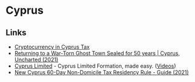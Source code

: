 # Cyprus

## Links

- [Cryptocurrency in Cyprus Tax](https://www.tax-residence.com/cryptocurrency-cyprus/)
- [Returning to a War-Torn Ghost Town Sealed for 50 years | Cyprus, Uncharted (2021)](https://www.youtube.com/watch?v=p7_TZagxjyk)
- [Cyprus Limited](https://www.cypruslimited.com/) - Cyprus Limited Formation, made easy. ([Videos](https://www.youtube.com/channel/UC0x2a-cTEPbUWzj4PH5V3KA/videos))
- [New Cyprus 60-Day Non-Domicile Tax Residency Rule - Guide (2021)](https://www.reddit.com/r/eupersonalfinance/comments/qwndj4/new_cyprus_60day_nondomicile_tax_residency_rule/)

